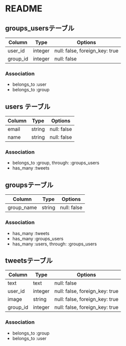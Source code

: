 # README

## groups_usersテーブル
|Column|Type|Options|
|------|----|-------|
|user_id|integer|null: false, foreign_key: true|
|group_id|integer|null: false|
### Association
- belongs_to :user
- belongs_to :group

## users テーブル
|Column|Type|Options|
|------|----|-------|
|email|string|null: false|
|name|string|null: false|
### Association
- belongs_to :group, through:  :groups_users
- has_many :tweets

## groupsテーブル
|Column|Type|Options|
|------|----|-------|
|group_name|string|null: false|
### Association
- has_many :tweets
- has_many :groups_users
- has_many  :users, through:  :groups_users


## tweetsテーブル
|Column|Type|Options|
|------|----|-------|
|text|text|null: false|
|user_id|integer|null: false, foreign_key: true|
|image|string|null: false, foreign_key: true|
|group_id|integer|null: false, foreign_key: true|
### Association
- belongs_to :group
- belongs_to :user